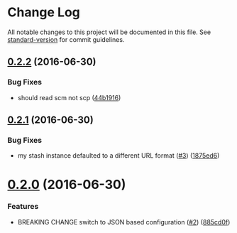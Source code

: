 # Change Log

All notable changes to this project will be documented in this file. See [standard-version](https://github.com/conventional-changelog/standard-version) for commit guidelines.

<a name="0.2.2"></a>
## [0.2.2](https://github.com/eskypl/npme-auth-atlassian-stash/compare/v0.2.1...v0.2.2) (2016-06-30)


### Bug Fixes

* should read scm not scp ([44b1916](https://github.com/eskypl/npme-auth-atlassian-stash/commit/44b1916))



<a name="0.2.1"></a>
## [0.2.1](https://github.com/eskypl/npme-auth-atlassian-stash/compare/v0.2.0...v0.2.1) (2016-06-30)


### Bug Fixes

* my stash instance defaulted to a different URL format ([#3](https://github.com/eskypl/npme-auth-atlassian-stash/issues/3)) ([1875ed6](https://github.com/eskypl/npme-auth-atlassian-stash/commit/1875ed6))



<a name="0.2.0"></a>
# [0.2.0](https://github.com/eskypl/npme-auth-atlassian-stash/compare/v0.1.1...v0.2.0) (2016-06-30)


### Features

* BREAKING CHANGE switch to JSON based configuration ([#2](https://github.com/eskypl/npme-auth-atlassian-stash/issues/2)) ([885cd0f](https://github.com/eskypl/npme-auth-atlassian-stash/commit/885cd0f))
